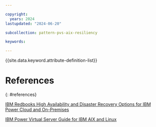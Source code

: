 ```yaml
---

copyright:
  years: 2024
lastupdated: "2024-06-20"

subcollection: pattern-pvs-aix-resiliency

keywords:

---
```


{{site.data.keyword.attribute-definition-list}}


# References
{: #references}

[IBM Redbooks High Availability and Disaster Recovery Options for IBM Power Cloud and On-Premises](https://www.redbooks.ibm.com/redpapers/pdfs/redp5656.pdf)

[IBM Power Virtual Server Guide for IBM AIX and Linux](https://www.redbooks.ibm.com/redbooks/pdfs/sg248512.pdf)
